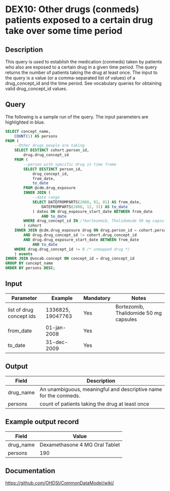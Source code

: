 <!---
Group:drug exposure
Name:DEX10 Other drugs (conmeds) patients exposed to a certain drug take over some time period
Author:Patrick Ryan
CDM Version: 5.3
-->

# DEX10: Other drugs (conmeds) patients exposed to a certain drug take over some time period

## Description
This query is used to establish the medication (conmeds) taken by patients who also are exposed to a certain drug in a given time period. The query returns the number of patients taking the drug at least once. The input to the query is a value (or a comma-separated list of values) of a drug_concept_id and the time period. See  vocabulary queries for obtaining valid drug_concept_id values.

## Query
The following is a sample run of the query. The input parameters are highlighted in  blue.

```sql
SELECT concept_name,
	COUNT(1) AS persons
FROM (
	--Other drugs people are taking
	SELECT DISTINCT cohort.person_id,
		drug.drug_concept_id
	FROM (
		--person with specific drug in time frame
		SELECT DISTINCT person_id,
			drug_concept_id,
			from_date,
			to_date
		FROM @cdm.drug_exposure
		INNER JOIN (
			--date range
			SELECT DATEFROMPARTS(2008, 01, 01) AS from_date,
				DATEFROMPARTS(2008, 12, 31) AS to_date
			) dates ON drug_exposure_start_date BETWEEN from_date
				AND to_date
		WHERE drug_concept_id IN /*bortezomib, Thalidomide 50 mg capsules */ (1336825, 19047763)
		) cohort
	INNER JOIN @cdm.drug_exposure drug ON drug.person_id = cohort.person_id
		AND drug.drug_concept_id != cohort.drug_concept_id
		AND drug.drug_exposure_start_date BETWEEN from_date
			AND to_date
	WHERE drug.drug_concept_id != 0 /* unmapped drug */
	) events
INNER JOIN @vocab.concept ON concept_id = drug_concept_id
GROUP BY concept_name
ORDER BY persons DESC;
```

## Input

|  Parameter |  Example |  Mandatory |  Notes |
| --- | --- | --- | --- |
| list of drug concept ids | 1336825, 19047763 | Yes | Bortezomib, Thalidomide 50 mg capsules |
| from_date | 01-jan-2008 | Yes |   |
| to_date | 31-dec-2009 | Yes |   |

## Output

|  Field |  Description |
| --- | --- |
| drug_name | An unambiguous, meaningful and descriptive name for the conmeds. |
| persons | count of patients taking the drug at least once |


## Example output record

| Field |  Value |
| --- | --- |
| drug_name | Dexamethasone 4 MG Oral Tablet |
| persons | 190 |

## Documentation
https://github.com/OHDSI/CommonDataModel/wiki/
